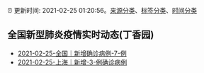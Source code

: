 :alarm_clock: 更新时间: 2021-02-25 01:20:56。[来源分类](../README.md)、[标签分类](../TAGS.md)、[时间分类](../TIMELINE.md)

## 全国新型肺炎疫情实时动态(丁香园)




- [2021-02-25-全国｜新增确诊病例-7-例](http://app.cctv.com/special/cportal/detail/arti/index.html?id=ArtiRktRvZCLpEmQansrQmv4210225&isfromapp=1) 
- [2021-02-25-上海｜新增-3-例确诊病例](http://app.cctv.com/special/cportal/detail/arti/index.html?id=ArtisH5Atx2BnpDbLNl3BNFn210225&isfromapp=1) 